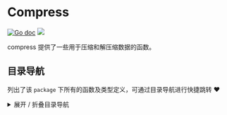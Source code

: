 # Compress

[![Go doc](https://img.shields.io/badge/go.dev-reference-brightgreen?logo=go&logoColor=white&style=flat)](https://pkg.go.dev/github.com/kercylan98/minotaur/compress)
![](https://img.shields.io/badge/Email-kercylan@gmail.com-green.svg?style=flat)

compress 提供了一些用于压缩和解压缩数据的函数。


## 目录导航
列出了该 `package` 下所有的函数及类型定义，可通过目录导航进行快捷跳转 ❤️
<details>
<summary>展开 / 折叠目录导航</summary>


> 包级函数定义

|函数名称|描述
|:--|:--
|[GZipCompress](#GZipCompress)|对数据进行GZip压缩，返回bytes.Buffer和错误信息
|[GZipUnCompress](#GZipUnCompress)|对已进行GZip压缩的数据进行解压缩，返回字节数组及错误信息
|[TARCompress](#TARCompress)|对数据进行TAR压缩，返回bytes.Buffer和错误信息
|[TARUnCompress](#TARUnCompress)|对已进行TAR压缩的数据进行解压缩，返回字节数组及错误信息
|[ZIPCompress](#ZIPCompress)|对数据进行ZIP压缩，返回bytes.Buffer和错误信息
|[ZIPUnCompress](#ZIPUnCompress)|对已进行ZIP压缩的数据进行解压缩，返回字节数组及错误信息


***
## 详情信息
#### func GZipCompress(data []byte)  bytes.Buffer,  error
<span id="GZipCompress"></span>
> 对数据进行GZip压缩，返回bytes.Buffer和错误信息

***
#### func GZipUnCompress(dataByte []byte)  []byte,  error
<span id="GZipUnCompress"></span>
> 对已进行GZip压缩的数据进行解压缩，返回字节数组及错误信息

***
#### func TARCompress(data []byte)  bytes.Buffer,  error
<span id="TARCompress"></span>
> 对数据进行TAR压缩，返回bytes.Buffer和错误信息

***
#### func TARUnCompress(dataByte []byte)  []byte,  error
<span id="TARUnCompress"></span>
> 对已进行TAR压缩的数据进行解压缩，返回字节数组及错误信息

***
#### func ZIPCompress(data []byte)  bytes.Buffer,  error
<span id="ZIPCompress"></span>
> 对数据进行ZIP压缩，返回bytes.Buffer和错误信息

***
#### func ZIPUnCompress(dataByte []byte)  []byte,  error
<span id="ZIPUnCompress"></span>
> 对已进行ZIP压缩的数据进行解压缩，返回字节数组及错误信息

***
